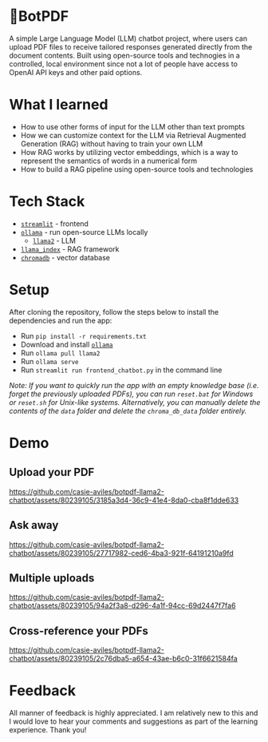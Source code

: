 # 🤖BotPDF
A simple Large Language Model (LLM) chatbot project, where users can upload PDF files to receive tailored responses generated directly from the document contents. Built using open-source tools and technogies in a controlled, local environment since not a lot of people have access to OpenAI API keys and other paid options. 

# What I learned
- How to use other forms of input for the LLM other than text prompts
- How we can customize context for the LLM via Retrieval Augmented Generation (RAG) without having to train your own LLM
- How RAG works by utilizing vector embeddings, which is a way to represent the semantics of words in a numerical form
- How to build a RAG pipeline using open-source tools and technologies

# Tech Stack
- [`streamlit`](https://streamlit.io/) - frontend
- [`ollama`](https://ollama.com/) - run open-source LLMs locally
    - [`llama2`](https://huggingface.co/blog/llama2) - LLM
- [`llama_index`](https://www.llamaindex.ai/) - RAG framework
- [`chromadb`](https://www.trychroma.com/) - vector database

# Setup
After cloning the repository, follow the steps below to install the dependencies and run the app:
- Run `pip install -r requirements.txt`
- Download and install [`ollama`](https://ollama.com/download)
- Run `ollama pull llama2`
- Run `ollama serve`
- Run `streamlit run frontend_chatbot.py` in the command line

*Note: If you want to quickly run the app with an empty knowledge base (i.e. forget the previously uploaded PDFs), you can run `reset.bat` for Windows or `reset.sh` for Unix-like systems. Alternatively, you can manually delete the contents of the `data` folder and delete the `chroma_db_data` folder entirely.*

# Demo
## Upload your PDF
https://github.com/casie-aviles/botpdf-llama2-chatbot/assets/80239105/3185a3d4-36c9-41e4-8da0-cba8f1dde633
## Ask away
https://github.com/casie-aviles/botpdf-llama2-chatbot/assets/80239105/27717982-ced6-4ba3-921f-64191210a9fd
## Multiple uploads
https://github.com/casie-aviles/botpdf-llama2-chatbot/assets/80239105/94a2f3a8-d296-4a1f-94cc-69d2447f7fa6
## Cross-reference your PDFs
https://github.com/casie-aviles/botpdf-llama2-chatbot/assets/80239105/2c76dba5-a654-43ae-b6c0-31f6621584fa

# Feedback
All manner of feedback is highly appreciated. I am relatively new to this and I would love to hear your comments and suggestions as part of the learning experience. Thank you!



